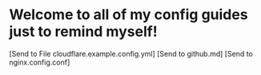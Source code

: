 # Welcome to all of my config guides just to remind myself!
[Send to File cloudflare.example.config.yml]
[Send to github.md]
[Send to nginx.config.conf]
